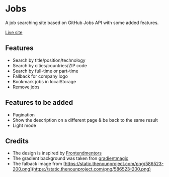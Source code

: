 # Jobs

A job searching site based on GitHub Jobs API with some added features.

[Live site](https://jobss.netlify.app)

## Features

- Search by title/position/technology
- Search by cities/countries/ZIP code
- Search by full-time or part-time
- Fallback for company logo
- Bookmark jobs in localStorage
- Remove jobs

## Features to be added

- Pagination
- Show the description on a different page & be back to the same result
- Light mode


## Credits

- The design is inspired by [Frontendmentors](https://www.frontendmentor.io/challenges/github-jobs-api-93L-NL6rP)
- The gradient background was taken fron [gradientmagic](https://www.gradientmagic.com)
- The falback image from [https://static.thenounproject.com/png/586523-200.png](https://static.thenounproject.com/png/586523-200.png)